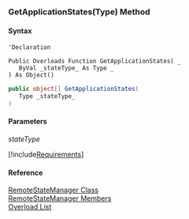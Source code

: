 ﻿### GetApplicationStates(Type) Method

#### Syntax

```vbnet
'Declaration

Public Overloads Function GetApplicationStates( _
   ByVal _stateType_ As Type _
) As Object()
```

```csharp
public object[] GetApplicationStates( 
   Type _stateType_
)
```

#### Parameters

_stateType_

[!include[Requirements](../partials/requirements.md)]

#### Reference

[RemoteStateManager Class](FChoice.Common~FChoice.Common.State.RemoteStateManager.md)  
[RemoteStateManager Members](FChoice.Common~FChoice.Common.State.RemoteStateManager_members.md)  
[Overload List](FChoice.Common~FChoice.Common.State.RemoteStateManager~GetApplicationStates.md)